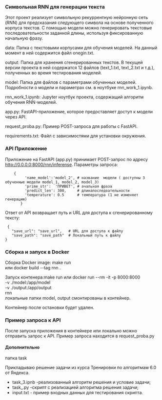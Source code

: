 ### Символьная RNN для генерации текста

Этот проект реализует символьную рекуррентную нейронную сеть (RNN) для предсказания следующего символа на основе полученного корпуса текстов. 
C помощью модели можно генерировать текстовые последовательности заданной длины, используя фиксированную начальную фразу.

data: Папка с текстовыми корпусами для обучения моделей. На данный момент в ней содержится файл onegin.txt.

output: Папка для хранения сгенерированных текстов. В текущей версии проекта в ней содержатся 12 файлов (text_1.txt, text_2.txt и т.д.), полученных во время тестирования моделей.

model: Папка для файлов с параметрами обученных моделей. Подробности о модели и параметрах см. в ноутбуке rnn_work_1.ipynb.

rnn_work_1.ipynb: Jupyter ноутбук проекта, содержащий алгоритм обучения RNN-моделей.

app.py: FastAPI-приложение, которое предоставляет доступ к модели через API.

request_proba.py: Пример POST-запроса для работы с FastAPI.

requirements.txt: Файл с зависимостями для установки окружения.

### API Приложение

Приложение на FastAPI (app.py) принимает POST-запрос по адресу http://0.0.0.0:8000/rnn/inferense. Параметры запроса:

```  
    {
         'name_model':'model_2', # название  модели ( доступны 3 обученные модели model_1, model_2, model_3)
         'prime_str':  'ПРИВЕТ', # ачальная фраза
         'predict_len': 300,     # длинапоследоательности
         'temperature': 0.5      # температура (1 не изменяет генерацию)
       }
```

 Ответ от API возвращает путь и URL для доступа к сгенерированному тексту:
 
 ```
  {
    "save_url": "save_url",   # URL для доступа к файлу
    "save_path": "save_path"  # Локальный путь к файлу
 }   
``` 
### Сборка и запуск в Docker

Сборка Docker image:  make  run    
                                 или  docker build --tag rnn .


Запуск  контенера:make  run 
                            или  docker run --rm -it -p 8000:8000 \
		                     -v ./model:/app/model \
		                     -v ./output:/app/output \
		                     rnn                          
локальные  папки model, output смонтированы  в контейнер.

Контейнер после остановки будет удален.  

### Пример запроса к API
После запуска приложения в контейнере или локально можно отправить запрос к API. Пример запроса находится в request_proba.py


#### Дополнительно
папка task 

Прикладываю решение задачи из курса Тренировки по алгоритмам 6.0 от Яндекса.
- task_3.ipnb -реализованный алгоритм  решения и условие задачи;
- task_.py -скрипт  с реализацией алгоритма решения задачи;
- input.txt - пример входных данных для тестирования скрипта.


